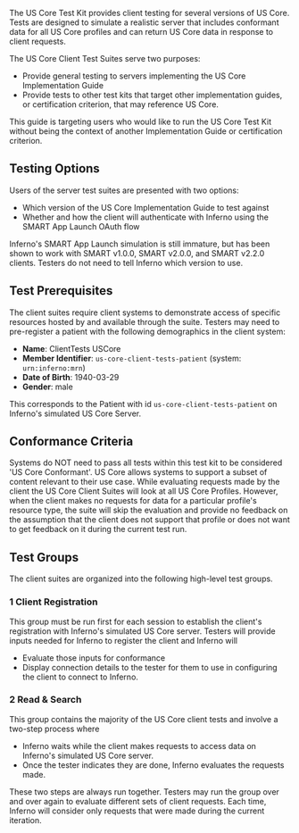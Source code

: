 
The US Core Test Kit provides client testing for several versions of US Core.
Tests are designed to simulate a realistic server that includes conformant data
for all US Core profiles and can return US Core data in response to client requests.

The US Core Client Test Suites serve two purposes:
* Provide general testing to servers implementing the US Core Implementation Guide
* Provide tests to other test kits that target other implementation guides, or
certification criterion, that may reference US Core.

This guide is targeting users who would like to run the US Core Test Kit without
being the context of another Implementation Guide or certification criterion.

## Testing Options

Users of the server test suites are presented with two options:

* Which version of the US Core Implementation Guide to test against
* Whether and how the client will authenticate with Inferno using the
  SMART App Launch OAuth flow

Inferno's SMART App Launch simulation is still immature, but has been shown
to work with SMART v1.0.0, SMART v2.0.0, and SMART v2.2.0 clients. Testers
do not need to tell Inferno which version to use.

## Test Prerequisites

The client suites require client systems to demonstrate access of specific
resources hosted by and available through the suite. Testers may need
to pre-register a patient with the following demographics in the client system:
- **Name**: ClientTests USCore
- **Member Identifier**: `us-core-client-tests-patient` (system: `urn:inferno:mrn`)
- **Date of Birth**: 1940-03-29
- **Gender**: male

This corresponds to the Patient with id `us-core-client-tests-patient` on Inferno's simulated
US Core Server.

## Conformance Criteria

Systems do NOT need to pass all tests within this test kit to be considered 'US
Core Conformant'.  US Core allows systems to support a subset of content
relevant to their use case. While evaluating requests made by the client
the US Core Client Suites will look at all US Core Profiles. However, when
the client makes no requests for data for a particular profile's resource
type, the suite will skip the evaluation and provide no feedback on the
assumption that the client does not support that profile or does not
want to get feedback on it during the current test run.

## Test Groups

The client suites are organized into the following high-level test groups.

### 1 Client Registration

This group must be run first for each session to establish the client's registration
with Inferno's simulated US Core server. Testers will provide inputs needed for
Inferno to register the client and Inferno will
- Evaluate those inputs for conformance
- Display connection details to the tester for them to use in configuring the
  client to connect to Inferno.

### 2 Read & Search

This group contains the majority of the US Core client tests and involve a two-step
process where
- Inferno waits while the client makes requests to access data on Inferno's simulated
  US Core server.
- Once the tester indicates they are done, Inferno evaluates the requests made.

These two steps are always run together. Testers may run the group over and over
again to evaluate different sets of client requests. Each time, Inferno will
consider only requests that were made during the current iteration.